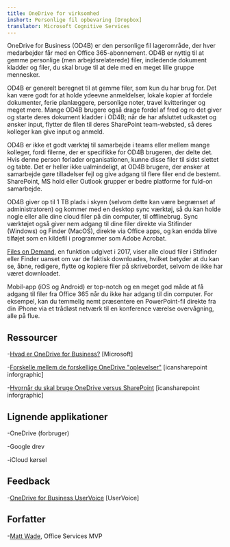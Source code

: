 ```yaml
---
title: OneDrive for virksomhed
inshort: Personlige fil opbevaring [Dropbox]
translator: Microsoft Cognitive Services
---
```



OneDrive for Business (OD4B) er den personlige fil lagerområde, der hver medarbejder får med en Office 365-abonnement. OD4B er nyttig til at gemme personlige (men arbejdsrelaterede) filer, indledende dokument kladder og filer, du skal bruge til at dele med en meget lille gruppe mennesker.

OD4B er generelt beregnet til at gemme filer, som kun du har brug for. Det kan være godt for at holde ydeevne anmeldelser, lokale kopier af fordele dokumenter, ferie planlæggere, personlige noter, travel kvitteringer og meget mere. Mange OD4B brugere også drage fordel af fred og ro det giver og starte deres dokument kladder i OD4B; når de har afsluttet udkastet og ønsker input, flytter de filen til deres SharePoint team-websted, så deres kolleger kan give input og anmeld.

OD4B er ikke et godt værktøj til samarbejde i teams eller mellem mange kolleger, fordi filerne, der er specifikke for OD4B brugeren, der delte det. Hvis denne person forlader organisationen, kunne disse filer til sidst slettet og tabte. Det er heller ikke ualmindeligt, at OD4B brugere, der ønsker at samarbejde gøre tilladelser fejl og give adgang til flere filer end de bestemt. SharePoint, MS hold eller Outlook grupper er bedre platforme for fuld-on samarbejde.

OD4B giver op til 1 TB plads i skyen (selvom dette kan være begrænset af administratoren) og kommer med en desktop sync værktøj, så du kan holde nogle eller alle dine cloud filer på din computer, til offlinebrug. Sync værktøjet også giver nem adgang til dine filer direkte via Stifinder (Windows) og Finder (MacOS), direkte via Office apps, og kan endda blive tilføjet som en kildefil i programmer som Adobe Acrobat. 

[Files on Demand](https://blogs.office.com/en-us/2017/05/11/introducing-onedrive-files-on-demand-and-additional-features-making-it-easier-to-access-and-share-files/), en funktion udgivet i 2017, viser alle cloud filer i Stifinder eller Finder uanset om var de faktisk downloades, hvilket betyder at du kan se, åbne, redigere, flytte og kopiere filer på skrivebordet, selvom de ikke har været downloadet.

Mobil-app (iOS og Android) er top-notch og en meget god måde at få adgang til filer fra Office 365 når du ikke har adgang til din computer. For eksempel, kan du temmelig nemt præsentere en PowerPoint-fil direkte fra din iPhone via et trådløst netværk til en konference værelse overvågning, alle på flue.

Ressourcer
---------

-[Hvad er OneDrive for
    Business?](https://support.office.com/en-us/article/What-is-OneDrive-for-Business-187f90af-056f-47c0-9656-cc0ddca7fdc2)
    \[Microsoft\]

-[Forskelle mellem de forskellige OneDrive
    "oplevelser"](http://icsh.pt/OneDriveTree) \[icansharepoint
    inforgraphic\]

-[Hvornår du skal bruge OneDrive versus SharePoint](http://icsh.pt/DocCircleOfLife) \[icansharepoint
    inforgraphic\]

Lignende applikationer
--------------------

-OneDrive (forbruger)

-Google drev

-iCloud kørsel

Feedback
---------

-[OneDrive for Business UserVoice](https://onedrive.uservoice.com/forums/262982-onedrive/category/86090-onedrive-for-business)
    \[UserVoice\]

Forfatter
---------

-[Matt Wade](https://www.linkedin.com/in/thatmattwade/), Office Services MVP

